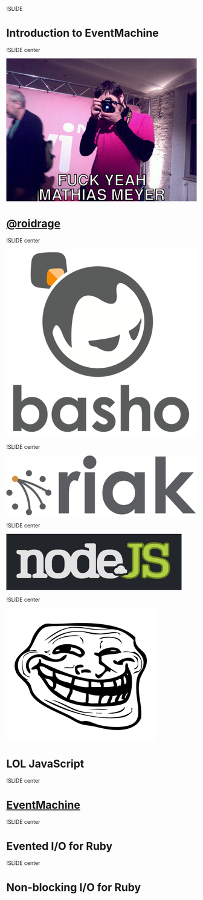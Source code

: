 !SLIDE 
# Introduction to EventMachine #

!SLIDE center

![Fuck Yeah Mathias Meyer](fuckyeah.jpg)

# [@roidrage](http://twitter.com/roidrage) #

!SLIDE center

![Basho](basho.png)

!SLIDE center

![Riak](riak_logo.png)

!SLIDE center

![Node.js](nodejs.png)

!SLIDE center

![Troll](trollface.png)

# LOL JavaScript #

!SLIDE center

# [EventMachine](http://rubyeventmachine.com/) #

!SLIDE center

# Evented I/O for Ruby #

!SLIDE center

# Non-blocking I/O for Ruby #
